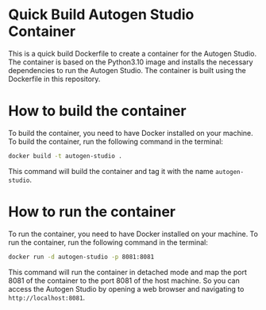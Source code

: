 # Quick Build Autogen Studio Container
This is a quick build Dockerfile to create a container for the Autogen Studio.
The container is based on the Python3.10 image and installs the necessary dependencies to run the Autogen Studio.
The container is built using the Dockerfile in this repository.

# How to build the container
To build the container, you need to have Docker installed on your machine.
To build the container, run the following command in the terminal:

```bash
docker build -t autogen-studio .
```

This command will build the container and tag it with the name `autogen-studio`.

# How to run the container
To run the container, you need to have Docker installed on your machine.
To run the container, run the following command in the terminal:

```bash
docker run -d autogen-studio -p 8081:8081
```

This command will run the container in detached mode and map the port 8081 of the container to the port 8081 of the host machine.
So you can access the Autogen Studio by opening a web browser and navigating to `http://localhost:8081`.